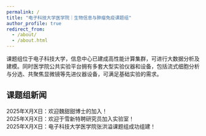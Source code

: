 ```yaml
---
permalink: /
title: "电子科技大学医学院｜生物信息与肿瘤免疫课题组"
author_profile: true
redirect_from: 
  - /about/
  - /about.html
---
```


课题组位于电子科技大学，信息中心已建成高性能计算集群，可进行大数据分析及建模。同时医学院公共实验平台拥有多套大型实验仪器和设备，包括流式细胞分析与分选、共聚焦显微镜等先进仪器设备，可满足基础实验的需求。

## 课题组新闻
<!-- 最新的消息写在上面，同时注意，每一行的"！"后面要加两个空格，代表回车键。 -->
2025年X月X日：欢迎魏甜甜博士的加入！  
2025年X月X日：欢迎于雪新特聘研究员加入实验室！  
2025年X月X日：电子科技大学医学院张洪溢课题组成功组建！
